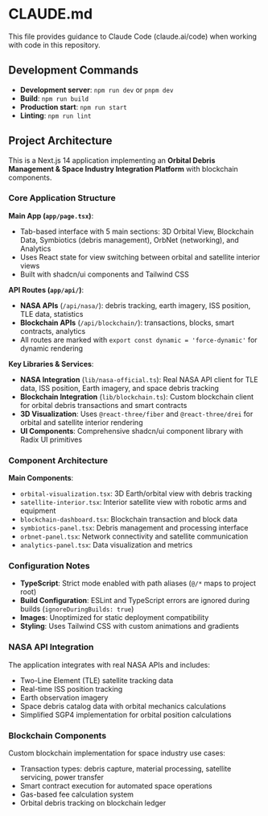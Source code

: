 # CLAUDE.md

This file provides guidance to Claude Code (claude.ai/code) when working with code in this repository.

## Development Commands

- **Development server**: `npm run dev` or `pnpm dev`
- **Build**: `npm run build` 
- **Production start**: `npm run start`
- **Linting**: `npm run lint`

## Project Architecture

This is a Next.js 14 application implementing an **Orbital Debris Management & Space Industry Integration Platform** with blockchain components.

### Core Application Structure

**Main App (`app/page.tsx`)**:
- Tab-based interface with 5 main sections: 3D Orbital View, Blockchain Data, Symbiotics (debris management), OrbNet (networking), and Analytics
- Uses React state for view switching between orbital and satellite interior views
- Built with shadcn/ui components and Tailwind CSS

**API Routes (`app/api/`)**:
- **NASA APIs** (`/api/nasa/`): debris tracking, earth imagery, ISS position, TLE data, statistics
- **Blockchain APIs** (`/api/blockchain/`): transactions, blocks, smart contracts, analytics
- All routes are marked with `export const dynamic = 'force-dynamic'` for dynamic rendering

**Key Libraries & Services**:
- **NASA Integration** (`lib/nasa-official.ts`): Real NASA API client for TLE data, ISS position, Earth imagery, and space debris tracking
- **Blockchain Integration** (`lib/blockchain.ts`): Custom blockchain client for orbital debris transactions and smart contracts
- **3D Visualization**: Uses `@react-three/fiber` and `@react-three/drei` for orbital and satellite interior rendering
- **UI Components**: Comprehensive shadcn/ui component library with Radix UI primitives

### Component Architecture

**Main Components**:
- `orbital-visualization.tsx`: 3D Earth/orbital view with debris tracking
- `satellite-interior.tsx`: Interior satellite view with robotic arms and equipment
- `blockchain-dashboard.tsx`: Blockchain transaction and block data
- `symbiotics-panel.tsx`: Debris management and processing interface
- `orbnet-panel.tsx`: Network connectivity and satellite communication
- `analytics-panel.tsx`: Data visualization and metrics

### Configuration Notes

- **TypeScript**: Strict mode enabled with path aliases (`@/*` maps to project root)
- **Build Configuration**: ESLint and TypeScript errors are ignored during builds (`ignoreDuringBuilds: true`)
- **Images**: Unoptimized for static deployment compatibility
- **Styling**: Uses Tailwind CSS with custom animations and gradients

### NASA API Integration

The application integrates with real NASA APIs and includes:
- Two-Line Element (TLE) satellite tracking data
- Real-time ISS position tracking  
- Earth observation imagery
- Space debris catalog data with orbital mechanics calculations
- Simplified SGP4 implementation for orbital position calculations

### Blockchain Components

Custom blockchain implementation for space industry use cases:
- Transaction types: debris capture, material processing, satellite servicing, power transfer
- Smart contract execution for automated space operations
- Gas-based fee calculation system
- Orbital debris tracking on blockchain ledger